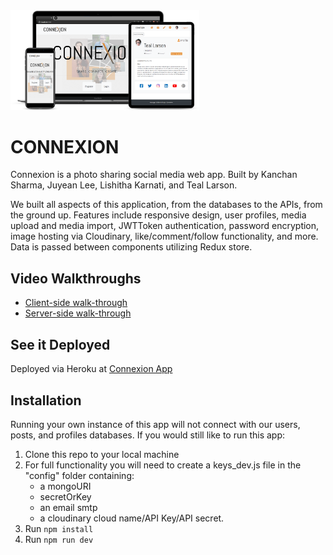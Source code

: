 <img src="connexion_mockup.png" alt="Connexion Mockup" width="60%">


# CONNEXION
Connexion is a photo sharing social media web app. Built by Kanchan Sharma, Juyean Lee, Lishitha Karnati, and Teal Larson.

We built all aspects of this application, from the databases to the APIs, from the ground up. Features include responsive design, user profiles, media upload and media import, JWTToken authentication, password encryption, image hosting via Cloudinary, like/comment/follow functionality, and more. Data is passed between components utilizing Redux store.

## Video Walkthroughs
- [Client-side walk-through](https://www.youtube.com/watch?v=VjJGImwj6V8)
- [Server-side walk-through](https://youtu.be/yiLIjqIbj2g)


## See it Deployed
Deployed via Heroku at [Connexion App](https://limitless-bayou-76936.herokuapp.com/)

## Installation

Running your own instance of this app will not connect with our users, posts, and profiles databases.  If you would still like to run this app:

1. Clone this repo to your local machine
2. For full functionality you will need to create a keys_dev.js file in the "config" folder containing: 
    - a mongoURI
    - secretOrKey
    - an email smtp
    - a cloudinary cloud name/API Key/API secret.
3. Run <code>npm install</code>
4. Run <code>npm run dev</code>


